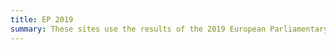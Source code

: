 ```yaml
---
title: EP 2019
summary: These sites use the results of the 2019 European Parliamentary Election to help make a recommendation.
---
```

